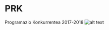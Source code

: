 # PRK

Programazio Konkurrentea 2017-2018
![alt text](https://gitlab.com/jled/prk/raw/master/PK9/Asmatutakoa/image.png "Asmatutako problema")
